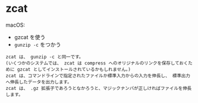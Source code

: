 # zcat


macOS:

- gzcat を使う
- `gunzip -c` をつかう
  
~~~
zcat は、 gunzip -c と同一です。 
(いくつかのシステムでは、 zcat は compress へのオリジナルのリンクを保存しておくために gzcat としてインストールされているかもしれません。) 
zcat は、コマンドラインで指定されたファイルか標準入力からの入力を伸長し、 標準出力へ伸長したデータを出力します。 
zcat は、 .gz 拡張子であろうとなかろうと、マジックナンバが正しければファイルを伸長 します。
~~~
